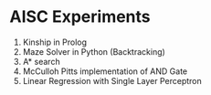 # AISC Experiments

1. Kinship in Prolog
2. Maze Solver in Python (Backtracking)
3. A* search
4. McCulloh Pitts implementation of AND Gate
5. Linear Regression with Single Layer Perceptron
